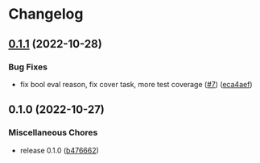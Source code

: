 # Changelog

## [0.1.1](https://github.com/flipt-io/flipt-openfeature-provider-go/compare/v0.1.0...v0.1.1) (2022-10-28)


### Bug Fixes

* fix bool eval reason, fix cover task, more test coverage ([#7](https://github.com/flipt-io/flipt-openfeature-provider-go/issues/7)) ([eca4aef](https://github.com/flipt-io/flipt-openfeature-provider-go/commit/eca4aefd2bab5188829e7bfde5c0d8234ecccb2b))

## 0.1.0 (2022-10-27)


### Miscellaneous Chores

* release 0.1.0 ([b476662](https://github.com/flipt-io/flipt-openfeature-provider-go/commit/b4766629c66465ffb9a710e4b2158a6cedea93f1))
